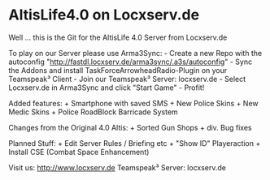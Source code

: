 # AltisLife4.0 on Locxserv.de

Well ... this is the Git for the AltisLife 4.0 Server from Locxserv.de

To play on our Server please use Arma3Sync:
	- Create a new Repo with the autoconfig "http://fastdl.locxserv.de/arma3sync/.a3s/autoconfig"
	- Sync the Addons and install TaskForceArrowheadRadio-Plugin on your Teamspeak³ Client
	- Join our Teamspeak³ Server: locxserv.de
	- Select Locxserv.de in Arma3Sync and click "Start Game"
	- Profit! 

Added features:
	+ Smartphone with saved SMS
	+ New Police Skins
	+ New Medic Skins
	+ Police RoadBlock Barricade System

Changes from the Original 4.0 Altis:
	+ Sorted Gun Shops
	+ div. Bug fixes


Planned Stuff:
	+ Edit Server Rules / Briefing etc
	+ "Show ID" Playeraction
	+ Install CSE (Combat Space Enhancement)
   
Visit us:           http://www.locxserv.de
Teamspeak³ Server:  locxserv.de  

